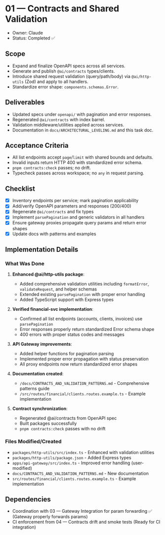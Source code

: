 # 01 — Contracts and Shared Validation

- Owner: Claude
- Status: Completed ✅

## Scope

- Expand and finalize OpenAPI specs across all services.
- Generate and publish `@ai/contracts` types/clients.
- Introduce shared request validation (query/path/body) via `@ai/http-utils` (Zod) and apply to all handlers.
- Standardize error shape: `components.schemas.Error`.

## Deliverables

- Updated specs under `openapi/` with pagination and error responses.
- Regenerated `@ai/contracts` with index barrel.
- Validation middleware/utilities applied across services.
- Documentation in `docs/ARCHITECTURAL_LEVELING.md` and this task doc.

## Acceptance Criteria

- All list endpoints accept `page`/`limit` with shared bounds and defaults.
- Invalid inputs return HTTP 400 with standardized error schema.
- `pnpm contracts:check` passes; no drift.
- Typecheck passes across workspace; no `any` in request parsing.

## Checklist

- [x] Inventory endpoints per service; mark pagination applicability
- [x] Add/verify OpenAPI parameters and responses (200/400)
- [x] Regenerate `@ai/contracts` and fix types
- [x] Implement `parsePagination` and generic validators in all handlers
- [x] Ensure gateway proxies propagate query params and return error shapes
- [x] Update docs with patterns and examples

## Implementation Details

### What Was Done

1. **Enhanced @ai/http-utils package**:
   - Added comprehensive validation utilities including `formatError`, `validateRequest`, and helper schemas
   - Extended existing `parsePagination` with proper error handling
   - Added TypeScript support with Express types

2. **Verified financial-svc implementation**:
   - Confirmed all list endpoints (accounts, clients, invoices) use `parsePagination`
   - Error responses properly return standardized Error schema shape
   - 400 errors with proper status codes and messages

3. **API Gateway improvements**:
   - Added helper functions for pagination parsing
   - Implemented proper error propagation with status preservation
   - All proxy endpoints now return standardized error shapes

4. **Documentation created**:
   - `/docs/CONTRACTS_AND_VALIDATION_PATTERNS.md` - Comprehensive patterns guide
   - `/src/routes/financial/clients.routes.example.ts` - Example implementation

5. **Contract synchronization**:
   - Regenerated @ai/contracts from OpenAPI spec
   - Built packages successfully
   - `pnpm contracts:check` passes with no drift

### Files Modified/Created

- `packages/http-utils/src/index.ts` - Enhanced with validation utilities
- `packages/http-utils/package.json` - Added Express types
- `apps/api-gateway/src/index.ts` - Improved error handling (user-modified)
- `docs/CONTRACTS_AND_VALIDATION_PATTERNS.md` - New documentation
- `src/routes/financial/clients.routes.example.ts` - Example implementation

## Dependencies

- Coordination with 03 — Gateway Integration for param forwarding ✅ (Gateway properly forwards params)
- CI enforcement from 04 — Contracts drift and smoke tests (Ready for CI integration)
